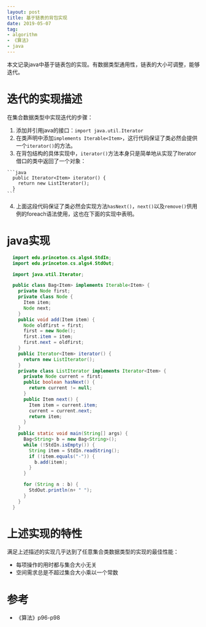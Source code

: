 ```yaml
---
layout: post
title: 基于链表的背包实现
date: 2019-05-07
tag: 
- algorithm
- 《算法》
- java
---
```


本文记录java中基于链表包的实现。有数据类型通用性，链表的大小可调整，能够迭代。

<!-- more -->

# 迭代的实现描述

  在集合数据类型中实现迭代的步骤：

  1. 添加并引用java的接口：`import java.util.Iterator`
  2. 在类声明中添加`implements Iterable<Item>`，这行代码保证了类必然会提供一个`iterator()`的方法。
  3. 在背包结构的具体实现中，`iterator()`方法本身只是简单地从实现了Iterator借口的类中返回了一个对象：

    ```java
      public Iterator<Item> iterator() {
        return new ListIterator();
      }
    ```
  4. 上面这段代码保证了类必然会实现方法`hasNext()`，`next()`以及`remove()`供用例的foreach语法使用，这也在下面的实现中表明。

# java实现

  ```java
    import edu.princeton.cs.algs4.StdIn;
    import edu.princeton.cs.algs4.StdOut;

    import java.util.Iterator;

    public class Bag<Item> implements Iterable<Item> {
      private Node first;
      private class Node {
        Item item;
        Node next;
      }
      public void add(Item item) {
        Node oldfirst = first;
        first = new Node();
        first.item = item;
        first.next = oldfirst;
      }
      public Iterator<Item> iterator() {
        return new ListIterator();
      }
      private class ListIterator implements Iterator<Item> {
        private Node current = first;
        public boolean hasNext() {
          return current != null;
        }
        public Item next() {
          Item item = current.item;
          current = current.next;
          return item;
        }
      }
      public static void main(String[] args) {
        Bag<String> b = new Bag<String>();
        while (!StdIn.isEmpty()) {
          String item = StdIn.readString();
          if (!item.equals("-")) {
            b.add(item);
          }
        }

        for (String n : b) {
          StdOut.println(n+ " ");
        }
      }
    }
  ```
# 上述实现的特性

  满足上述描述的实现几乎达到了任意集合类数据类型的实现的最佳性能：

   - 每项操作的用时都与集合大小无关
   - 空间需求总是不超过集合大小乘以一个常数

# 参考

- 《算法》p96-p98